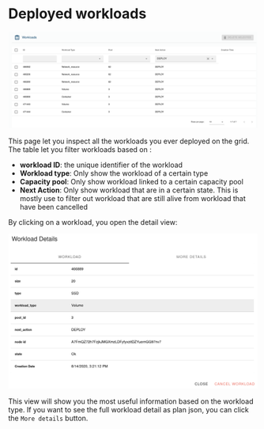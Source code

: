 # Deployed workloads

![deployed workloads](./img/deployed_workload.png)

This page let you inspect all the workloads you ever deployed on the grid. 
The table let you filter workloads based on :

* **workload ID**: the unique identifier of the workload
* **Workload type**: Only show the workload of a certain type
* **Capacity pool**: Only show workload linked to a certain capacity pool
* **Next Action**: Only show workload that are in a certain state. This is mostly use to filter out workload that are still alive from workload that have been cancelled

By clicking on a workload, you open the detail view:

![deployed workloads](./img/deployed_workload_detail.png)

This view will show you the most useful information based on the workload type. If you want to see the full workload detail as plan json, you can click the `More details` button.
